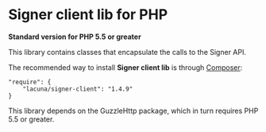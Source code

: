 Signer client lib for PHP
====================================
**Standard version for PHP 5.5 or greater**

This library contains classes that encapsulate the calls to the Signer API.

The recommended way to install **Signer client lib** is through [Composer](http://getcomposer.org):

    "require": {
        "lacuna/signer-client": "1.4.9"
    }


This library depends on the GuzzleHttp package, which in turn requires PHP 5.5 or greater.


